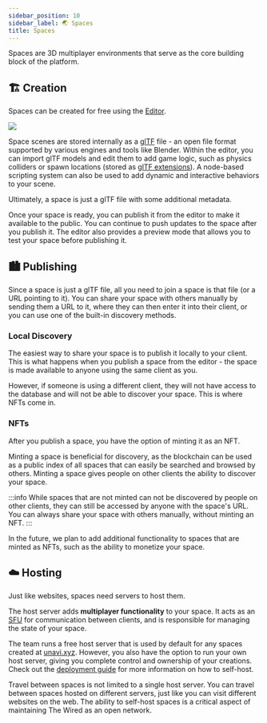 ```yaml
---
sidebar_position: 10
sidebar_label: 🌏 Spaces
title: Spaces
---
```


Spaces are 3D multiplayer environments that serve as the core building block of the platform.

## 🏗️ Creation

Spaces can be created for free using the [Editor](https://www.unavi.xyz/create).

<div class="large-img">
  <img src="/img/Editor.png" />
</div>

Space scenes are stored internally as a [glTF](https://github.com/KhronosGroup/glTF) file - an open file format supported by various engines and tools like Blender. Within the editor, you can import glTF models and edit them to add game logic, such as physics colliders or spawn locations (stored as [glTF extensions](https://github.com/KhronosGroup/glTF/blob/main/extensions/README.md)). A node-based scripting system can also be used to add dynamic and interactive behaviors to your scene.

Ultimately, a space is just a glTF file with some additional metadata.

Once your space is ready, you can publish it from the editor to make it available to the public. You can continue to push updates to the space after you publish it. The editor also provides a preview mode that allows you to test your space before publishing it.

## 🏙️ Publishing

Since a space is just a glTF file, all you need to join a space is that file (or a URL pointing to it). You can share your space with others manually by sending them a URL to it, where they can then enter it into their client, or you can use one of the built-in discovery methods.

### Local Discovery

The easiest way to share your space is to publish it locally to your client. This is what happens when you publish a space from the editor - the space is made available to anyone using the same client as you.

However, if someone is using a different client, they will not have access to the database and will not be able to discover your space. This is where NFTs come in.

### NFTs

After you publish a space, you have the option of minting it as an NFT.

Minting a space is beneficial for discovery, as the blockchain can be used as a public index of all spaces that can easily be searched and browsed by others. Minting a space gives people on other clients the ability to discover your space.

:::info
While spaces that are not minted can not be discovered by people on other clients, they can still be accessed by anyone with the space's URL. You can always share your space with others manually, without minting an NFT.
:::

In the future, we plan to add additional functionality to spaces that are minted as NFTs, such as the ability to monetize your space.

## ☁️ Hosting

Just like websites, spaces need servers to host them.

The host server adds **multiplayer functionality** to your space. It acts as an [SFU](https://bloggeek.me/webrtcglossary/sfu/) for communication between clients, and is responsible for managing the state of your space.

The team runs a free host server that is used by default for any spaces created at [unavi.xyz](https://unavi.xyz). However, you also have the option to run your own host server, giving you complete control and ownership of your creations. Check out the [deployment guide](/deployment/host) for more information on how to self-host.

Travel between spaces is not limited to a single host server. You can travel between spaces hosted on different servers, just like you can visit different websites on the web. The ability to self-host spaces is a critical aspect of maintaining The Wired as an open network.
